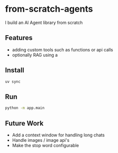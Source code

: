 # from-scratch-agents

I build an AI Agent library from scratch

## Features

- adding custom tools such as functions or api calls
- optionally RAG using a

## Install

```bash
uv sync
```

## Run

```bash
python -m app.main
```

## Future Work

- Add a context window for handling long chats
- Handle images / image api's
- Make the stop word configurable
